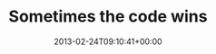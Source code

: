 ---
retweeted: false
source: <a href="https://reeder.app" rel="nofollow">Reeder</a>
entities:
  hashtags: []
  symbols: []
  user_mentions: []
  urls:
  - url: http://t.co/dI51oK9qDs
    expanded_url: http://j.mp/123jBDf
    display_url: j.mp/123jBDf
    indices:
    - '24'
    - '46'
display_text_range:
- '0'
- '46'
favorite_count: '0'
id_str: '305605660077346816'
truncated: false
retweet_count: '0'
id: '305605660077346816'
possibly_sensitive: false
created_at: Sun Feb 24 09:10:41 +0000 2013
favorited: false
full_text: Sometimes the code wins
lang: en
quote_url: http://j.mp/123jBDf
tags:
- pesos:twitter
date: '2013-02-24T09:10:41+00:00'
src: https://twitter.com/bascht/status/305605660077346816
original_url: https://twitter.com/bascht/status/305605660077346816
type: twitter_tweet
text: Sometimes the code wins
title: Sometimes the code wins

---